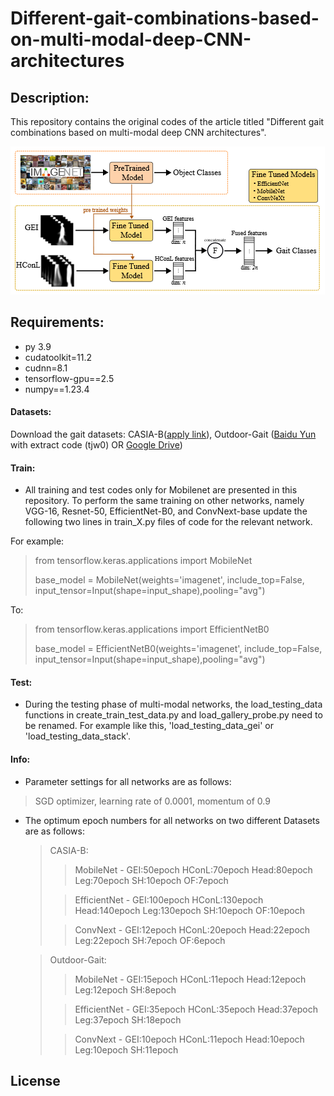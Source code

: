 # Different-gait-combinations-based-on-multi-modal-deep-CNN-architectures
## Description:
This repository contains the original codes of the article titled "Different gait combinations based on multi-modal deep CNN architectures".

![Project Image](https://github.com/busrakckugurlu/Different-gait-combinations-based-on-multi-modal-deep-CNN-architectures/blob/main/images/GEI_HConL.PNG)
## Requirements:
- py 3.9
- cudatoolkit=11.2
- cudnn=8.1
- tensorflow-gpu==2.5
- numpy==1.23.4
#### Datasets:
Download the gait datasets: CASIA-B([apply link](http://www.cbsr.ia.ac.cn/english/Gait%20Databases.asp)), Outdoor-Gait ([Baidu Yun](https://pan.baidu.com/s/1oW6u9olOZtQTYOW_8wgLow) with extract code (tjw0) OR [Google Drive](https://drive.google.com/drive/folders/1XRWq40G3Zk03YaELywxuVKNodul4TziG?usp=sharing))

#### Train:
- All training and test codes only for Mobilenet are presented in this repository. To perform the same training on other networks, namely VGG-16, Resnet-50, EfficientNet-B0, and ConvNext-base update the following two lines in train_X.py files of code for the relevant network.
  
For example:
> from tensorflow.keras.applications import MobileNet
> 
> base_model = MobileNet(weights='imagenet', include_top=False, input_tensor=Input(shape=input_shape),pooling="avg")

To:
> from tensorflow.keras.applications import EfficientNetB0
> 
> base_model = EfficientNetB0(weights='imagenet', include_top=False, input_tensor=Input(shape=input_shape),pooling="avg")
#### Test:
- During the testing phase of multi-modal networks, the load_testing_data functions in create_train_test_data.py and load_gallery_probe.py need to be renamed. For example like this, 'load_testing_data_gei' or 'load_testing_data_stack'.

#### Info:
- Parameter settings for all networks are as follows:
> SGD optimizer,
> learning rate of 0.0001,
> momentum of 0.9
  
- The optimum epoch numbers for all networks on two different Datasets are as follows:
  > CASIA-B:
  >> MobileNet - GEI:50epoch  	HConL:70epoch  	Head:80epoch 	 Leg:70epoch   SH:10epoch 	OF:7epoch
  > 
  >> EfficientNet - GEI:100epoch  	HConL:130epoch  	Head:140epoch 	 Leg:130epoch  	 SH:10epoch 	OF:10epoch
  > 
  >> ConvNext - GEI:12epoch  	HConL:20epoch  	Head:22epoch 	 Leg:22epoch  	 SH:7epoch 	OF:6epoch


  > Outdoor-Gait:
  >> MobileNet - GEI:15epoch  	HConL:11epoch  	Head:12epoch 	 Leg:12epoch  	 SH:8epoch 	
  > 
  >> EfficientNet - GEI:35epoch  	HConL:35epoch  	Head:37epoch 	 Leg:37epoch  	 SH:18epoch 
  > 
  >> ConvNext - GEI:10epoch  	HConL:11epoch  	Head:10epoch 	 Leg:10epoch  	 SH:11epoch 	

## License
